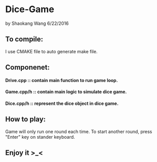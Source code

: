 # Dice-Game
by Shaokang Wang   6/22/2016

## To compile:
  I use CMAKE file to auto generate make file.
  
## Componenet:
   #### Drive.cpp :: contain main function to run game loop.
   #### Game.cpp/h :: contain main logic to simulate dice game.
   #### Dice.cpp/h :: represent the dice object in dice game.
  
## How to play:
  Game will only run one round each time.
  To start another round, press "Enter" key on stander keyboard.
  
  
## Enjoy it >_<
  

